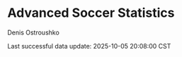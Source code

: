 # Advanced Soccer Statistics
Denis Ostroushko

<!-- gfm -->

Last successful data update: 2025-10-05 20:08:00 CST
